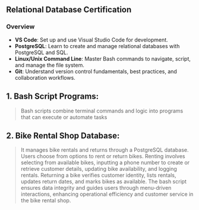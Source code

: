 ## Relational Database Certification

### Overview
- **VS Code**: Set up and use Visual Studio Code for development.
- **PostgreSQL**: Learn to create and manage relational databases with PostgreSQL and SQL.
- **Linux/Unix Command Line**: Master Bash commands to navigate, script, and manage the file system.
- **Git**: Understand version control fundamentals, best practices, and collaboration workflows.

 ## 1. Bash Script Programs:
 > Bash scripts combine terminal commands and logic into programs that can execute or automate tasks

 ## 2. Bike Rental Shop Database:
 > It manages bike rentals and returns through a PostgreSQL database. 
 > Users choose from options to rent or return bikes. Renting involves selecting from available bikes, inputting a phone number to create or retrieve customer details, updating bike availability, and logging rentals. 
 > Returning a bike verifies customer identity, lists rentals, updates return dates, and marks bikes as available. 
 > The bash script ensures data integrity and guides users through menu-driven interactions, enhancing operational efficiency and customer service in the bike rental shop.
